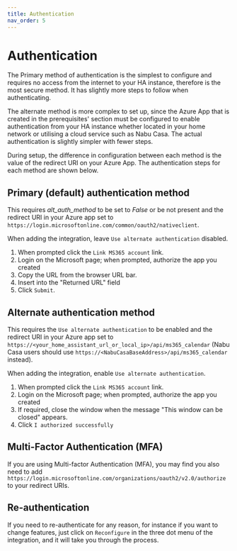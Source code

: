 ```yaml
---
title: Authentication
nav_order: 5
---
```


# Authentication

The Primary method of authentication is the simplest to configure and requires no access from the internet to your HA instance, therefore is the most secure method. It has slightly more steps to follow when authenticating.

The alternate method is more complex to set up, since the Azure App that is created in the prerequisites' section must be configured to enable authentication from your HA instance whether located in your home network or utilising a cloud service such as Nabu Casa. The actual authentication is slightly simpler with fewer steps.

During setup, the difference in configuration between each method is the value of the redirect URI on your Azure App. The authentication steps for each method are shown below.

## Primary (default) authentication method
This requires *alt_auth_method* to be set to *False* or be not present and the redirect URI in your Azure app set to `https://login.microsoftonline.com/common/oauth2/nativeclient`.

When adding the integration, leave `Use alternate authentication` disabled.
1. When prompted click the `Link MS365 account` link.
1. Login on the Microsoft page; when prompted, authorize the app you created
1. Copy the URL from the browser URL bar.
1. Insert into the "Returned URL" field
1. Click `Submit`.

## Alternate authentication method
This requires the `Use alternate authentication` to be enabled and the redirect URI in your Azure app set to `https://<your_home_assistant_url_or_local_ip>/api/ms365_calendar` (Nabu Casa users should use `https://<NabuCasaBaseAddress>/api/ms365_calendar` instead).

When adding the integration, enable `Use alternate authentication`.
1. When prompted click the `Link MS365 account` link.
1. Login on the Microsoft page; when prompted, authorize the app you created
1. If required, close the window when the message "This window can be closed" appears.
1. Click `I authorized successfully`

## Multi-Factor Authentication (MFA)
If you are using Multi-factor Authentication (MFA), you may find you also need to add `https://login.microsoftonline.com/organizations/oauth2/v2.0/authorize` to your redirect URIs.

## Re-authentication
If you need to re-authenticate for any reason, for instance if you want to change features, just click on `Reconfigure` in the three dot menu of the integration, and it will take you through the process.